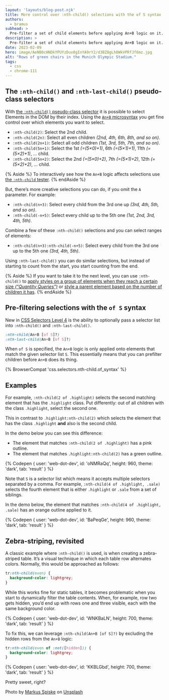 ```yaml
---
layout: 'layouts/blog-post.njk'
title: More control over :nth-child() selections with the of S syntax
authors:
  - bramus
subhead: >
  Pre-filter a set of child elements before applying An+B logic on it.
description: >
  Pre-filter a set of child elements before applying An+B logic on it.
date: 2023-02-09
hero: image/AeNB0cHNDkYPUYzDuv8gInYA9rY2/d3BZ8gLh8WkVPRfJf6mz.jpg
alt: "Rows of green chairs in the Munich Olympic Stadium."
tags:
  - css
  - chrome-111
---
```


## The `:nth-child()` and `:nth-last-child()` pseudo-class selectors

With [the `:nth-child()` pseudo-class selector](https://web.dev/learn/css/pseudo-classes/#nth-child-and-nth-of-type) it is possible to select Elements in the DOM by their index. Using the [`An+B` microsyntax](https://www.w3.org/TR/css-syntax-3/#anb-microsyntax) you get fine control over which elements you want to select.

- `:nth-child(2)`: Select the 2nd child.
- `:nth-child(2n)`: Select all even children _(2nd, 4th, 6th, 8th, and so on)_.
- `:nth-child(2n+1)`: Select all odd children _(1st, 3rd, 5th, 7th, and so on)_.
- `:nth-child(5n+1)`: Select the 1st _(=(5×0)+1)_, 6th _(=(5×1)+1)_, 11th _(=(5×2)+1)_, … child.
- `:nth-child(5n+2)`: Select the 2nd _(=(5×0)+2)_, 7th _(=(5×1)+2)_, 12th _(=(5×2)+2)_, … child.

{% Aside %}
To interactively see how the `An+B` logic affects selections use [the `:nth-child` tester](https://css-tricks.com/examples/nth-child-tester/).
{% endAside %}

But, there’s more creative selections you can do, if you omit the `A` parameter. For example:

- `:nth-child(n+3)`: Select every child from the 3rd one up _(3rd, 4th, 5th, and so on)_.
- `:nth-child(-n+5)`: Select every child up to the 5th one _(1st, 2nd, 3rd, 4th, 5th)_.

Combine a few of these `:nth-child()` selections and you can select ranges of elements:

- `:nth-child(n+3):nth-child(-n+5)`: Select every child from the 3rd one up to the 5th one _(3rd, 4th, 5th)_.

Using `:nth-last-child()` you can do similar selections, but instead of starting to count from the start, you start counting from the end.

{% Aside %}
If you want to take it to the next level, you can use `:nth-child()` to [apply styles on a group of elements when they reach a certain size _(“Quantity Queries”)_](https://alistapart.com/article/quantity-queries-for-css/) or [style a parent element based on the number of children it has](https://www.bram.us/2022/11/17/style-a-parent-element-based-on-its-number-of-children-using-css-has/).
{% endAside %}

## Pre-filtering selections with the `of S` syntax

New in [CSS Selectors Level 4](https://www.w3.org/TR/selectors-4/) is the ability to optionally pass a selector list into `:nth-child()` and `:nth-last-child()`.

```css
:nth-child(An+B [of S]?)
:nth-last-child(An+B [of S]?)
```

When `of S` is specified, the `An+B` logic is only applied onto elements that match the given selector list `S`. This essentially means that you can prefilter children before `An+B` does its thing.

{% BrowserCompat 'css.selectors.nth-child.of_syntax' %}

## Examples

For example, `:nth-child(2 of .highlight)` selects the second matching element that has the `.highlight` class. Put differently: out of all children with the class `.highlight`, select the second one.

This in contrast to `.highlight:nth-child(2)` which selects the element that has the class `.highlight` **and** also is the second child.

In the demo below you can see this difference:

- The element that matches `:nth-child(2 of .highlight)` has a pink outline.
- The element that matches `.highlight:nth-child(2)` has a green outline.

{% Codepen {
  user: 'web-dot-dev',
  id: 'oNMRaQq',
  height: 960,
  theme: 'dark',
  tab: 'result'
} %}

Note that `S` is a selector list which means it accepts multiple selectors separated by a comma. For example, `:nth-child(4 of .highlight, .sale)` selects the fourth element that is either `.highlight` or `.sale` from a set of siblings.

In the demo below, the element that matches `:nth-child(4 of .highlight, .sale)` has an orange outline applied to it.

{% Codepen {
  user: 'web-dot-dev',
  id: 'BaPeqGe',
  height: 960,
  theme: 'dark',
  tab: 'result'
} %}

## Zebra-striping, revisited

A classic example where `:nth-child()` is used, is when creating a zebra-striped table. It’s a visual technique in which each table row alternates colors. Normally, this would be approached as follows:

```css
tr:nth-child(even) {
  background-color: lightgrey;
}
```

While this works fine for static tables, it becomes problematic when you start to dynamically filter the table contents. When, for example, row two gets hidden, you’d end up with rows one and three visible, each with the same background color.

{% Codepen {
  user: 'web-dot-dev',
  id: 'WNKBaLN',
  height: 700,
  theme: 'dark',
  tab: 'result'
} %}

To fix this, we can leverage `:nth-child(An+B [of S]?)` by excluding the hidden rows from the `An+B` logic:

```css
tr:nth-child(even of :not([hidden])) {
  background-color: lightgrey;
}
```

{% Codepen {
  user: 'web-dot-dev',
  id: 'KKBLGbd',
  height: 700,
  theme: 'dark',
  tab: 'result'
} %}

Pretty sweet, right?

Photo by [Markus Spiske](https://unsplash.com/@markusspiske) on [Unsplash](https://unsplash.com/photos/JaNYtET65Es)
